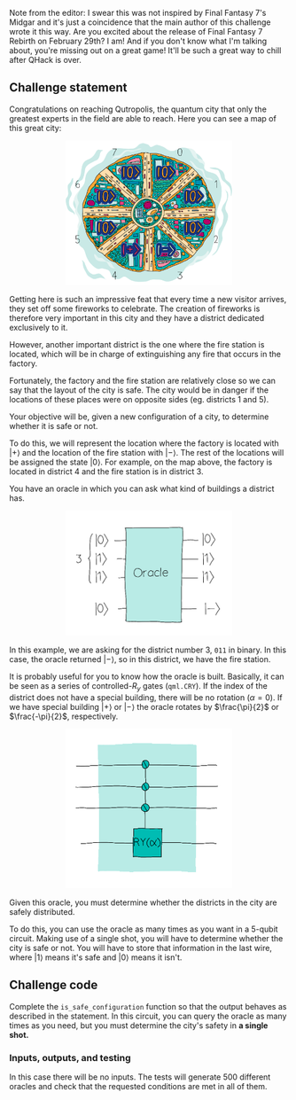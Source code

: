 Note from the editor: I swear this was not inspired by Final Fantasy 7's Midgar and it's just a coincidence that the main author of this challenge wrote it this way. Are you excited about the release of Final Fantasy 7 Rebirth on February 29th? I am! And if you don't know what I'm talking about, you're missing out on a great game! It'll be such a great way to chill after QHack is over.

## Challenge statement

Congratulations on reaching Qutropolis, the quantum city that only the greatest experts in the field are able to reach. Here you can see a map of this great city:

<center>
<img src="./images/city.png" alt="oracle" width="300">
</center>

Getting here is such an impressive feat that every time a new visitor arrives, they set off some fireworks to celebrate. 
The creation of fireworks is therefore very important in this city and they have a district dedicated exclusively to it.

However, another important district is the one where the fire station is located, which will be in charge of extinguishing any fire that occurs in the factory. 

Fortunately, the factory and the fire station are relatively close so we can say that the layout of the city is safe. The city would be in danger if the locations of these places were on opposite sides (eg. districts 1 and 5).

Your objective will be, given a new configuration of a city, to determine whether it is safe or not. 

To do this, we will represent the location where the factory is located with $|+\rangle$ and the location of the fire station with $|−\rangle$. The rest of the locations will be assigned the state $|0\rangle$. For example, on the map above, the factory is located in district 4 and the fire station is in district 3. 

You have an oracle in which you can ask what kind of buildings a district has. 

<center>
<img src="./images/oracle_pizza.png" alt="oracle" width="300">
</center>

In this example, we are asking for the district number 3, `011` in binary.  In this case, the oracle returned $|−\rangle$, so in this district, we have the fire station.

It is probably useful for you to know how the oracle is built. Basically, it can be seen as a series of controlled-$R_y$ gates (`qml.CRY`). If the index of the district does not have a special building, there will be no rotation ($\alpha = 0).$ If we have special building $|+\rangle$ or $|-\rangle$ the oracle rotates by $\frac{\pi}{2}$ or $\frac{-\pi}{2}$, respectively.

<center>
<img src="./images/oracle_shape_pizza.png" alt="oracle" width="300">
</center>

Given this oracle, you must determine whether the districts in the city are safely distributed.

To do this, you can use the oracle as many times as you want in a $5$-qubit circuit. Making use of a single shot, you will have to determine whether the city is safe or not. You will have to store that information in the last wire, where $|1\rangle$ means it's safe and $|0\rangle$ means it isn't.

## Challenge code

Complete the `is_safe_configuration` function so that the output behaves as described in the statement. In this circuit, you can query the oracle as many times as you need, but you must determine the city's safety in **a single shot.**

### Inputs, outputs, and testing

In this case there will be no inputs. The tests will generate 500 different oracles and check that the requested conditions are met in all of them.
